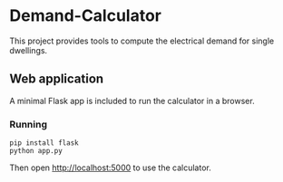 # Demand-Calculator

This project provides tools to compute the electrical demand for single dwellings.

## Web application

A minimal Flask app is included to run the calculator in a browser.

### Running

```
pip install flask
python app.py
```

Then open [http://localhost:5000](http://localhost:5000) to use the calculator.

